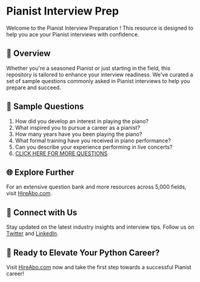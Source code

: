 # Pianist Interview Prep

Welcome to the Pianist Interview Preparation ! This resource is designed to help you ace your Pianist interviews with confidence.

## 🚀 Overview

Whether you're a seasoned Pianist or just starting in the field, this repository is tailored to enhance your interview readiness. We've curated a set of sample questions commonly asked in Pianist interviews to help you prepare and succeed.

## 📝 Sample Questions

1. How did you develop an interest in playing the piano?
2. What inspired you to pursue a career as a pianist?
3. How many years have you been playing the piano?
4. What formal training have you received in piano performance?
5. Can you describe your experience performing in live concerts?
6. [CLICK HERE FOR MORE QUESTIONS](https://hireabo.com/job/16_1_27/Pianist)

## 🌐 Explore Further

For an extensive question bank and more resources across 5,000 fields, visit [HireAbo.com](https://www.hireabo.com).

## 📱 Connect with Us

Stay updated on the latest industry insights and interview tips. Follow us on [Twitter](https://twitter.com/hireabo) and [LinkedIn](https://www.linkedin.com/in/hire-abo-3609972a8/).

## 🚀 Ready to Elevate Your Python Career?

Visit [HireAbo.com](https://www.hireabo.com) now and take the first step towards a successful Pianist career!